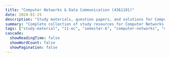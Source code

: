 ```yaml
---
title: "Computer Networks & Data Communication (4361101)"
date: 2024-01-15
description: "Study materials, question papers, and solutions for Computer Networks & Data Communication (4361101) - Electronics & Communication Engineering, Semester 6"
summary: "Complete collection of study resources for Computer Networks & Data Communication including syllabus, question papers from 2024-2025, and detailed solutions"
tags: ["study-material", "11-ec", "semester-6", "computer-networks", "data-communication", "4361101"]
cascade:
  showReadingTime: false
  showWordCount: false
  showPagination: false
---
```

